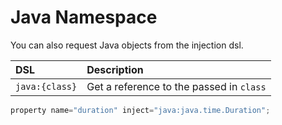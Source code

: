 # Java Namespace

You can also request Java objects from the injection dsl.

| DSL | Description |
| :--- | :--- |
| `java:{class}` | Get a reference to the passed in `class` |

```javascript
property name="duration" inject="java:java.time.Duration";
```

